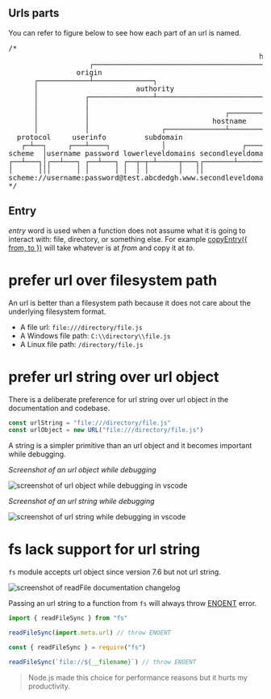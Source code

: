 ## Urls parts

You can refer to figure below to see how each part of an url is named.

<pre>
/*
                                                           href
                   ┌────────────────────────────────────────┴──────────────────────────────────────────────┐
                origin                                                                                     │
      ┌────────────┴──────────────┐                                                                        │
      │                       authority                                                                    │
      │           ┌───────────────┴───────────────────────────┐                                            │
      │           │                                         host                                       resource
      │           │                                ┌──────────┴─────────────────┐             ┌────────────┴───────────┬───────┐
      │           │                             hostname                        │          pathname                    │       │
      │           │                 ┌──────────────┴────────────┐               │      ┌──────┴───────┐                │       │
  protocol     userinfo         subdomain                    domain             │      │           filename            │       │
   ┌─┴──┐     ┌───┴────┐            │                  ┌────────┴───────┐       │      │          ┌───┴─────┐          │       │
scheme  │username password lowerleveldomains secondleveldomain topleveldomain port  dirname    basename extension    search   hash
┌──┴───┐│┌──┴───┐ ┌──┴───┐ ┌──┬─┬─┴─────┬───┐┌───────┴───────┐ ┌──────┴──────┐┌─┴┐┌────┴──────┐┌──┴───┐ ┌───┴───┐ ┌────┴────┐ ┌┴┐
│      │││      │ │      │ │  │ │       │   ││               │ │             ││  ││           ││      │ │       │ │         │ │ │
scheme://username:password@test.abcdedgh.www.secondleveldomain.topleveldomain:1234/hello/world/basename.extension?name=ferret#hash
*/
</pre>

## Entry

_entry_ word is used when a function does not assume what it is going to interact with: file, directory, or something else. For example [copyEntry({ from, to })](#copyEntry) will take whatever is at _from_ and copy it at _to_.

# prefer url over filesystem path

An url is better than a filesystem path because it does not care about the underlying filesystem format.

- A file url: `file:///directory/file.js`
- A Windows file path: `C:\\directory\\file.js`
- A Linux file path: `/directory/file.js`

# prefer url string over url object

There is a deliberate preference for url string over url object in the documentation and codebase.

```js
const urlString = "file:///directory/file.js"
const urlObject = new URL("file:///directory/file.js")
```

A string is a simpler primitive than an url object and it becomes important while debugging.

_Screenshot of an url object while debugging_

![screenshot of url object while debugging in vscode](./docs/debug-url-object.png)

_Screenshot of an url string while debugging_

![screenshot of url string while debugging in vscode](./docs/debug-url-string.png)

# fs lack support for url string

`fs` module accepts url object since version 7.6 but not url string.

![screenshot of readFile documentation changelog](./docs/screenshot-node-doc-url.png)

Passing an url string to a function from `fs` will always throw [ENOENT](https://nodejs.org/api/errors.html#errors_common_system_errors) error.

```js
import { readFileSync } from "fs"

readFileSync(import.meta.url) // throw ENOENT
```

```js
const { readFileSync } = require("fs")

readFileSync(`file://${__filename}`) // throw ENOENT
```

> Node.js made this choice for performance reasons but it hurts my productivity.
